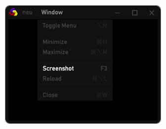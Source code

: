 <p align="center">
  <img src="https://raw.githubusercontent.com/monsterkodi/neu/master/img/neu.png" />
</p>